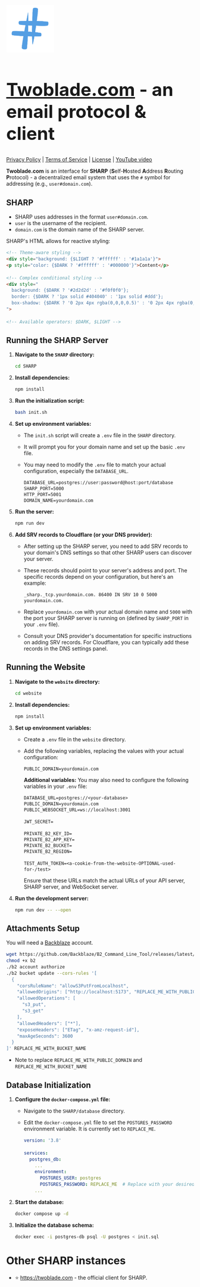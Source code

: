 <img style="width: 128px; height: 128px" src="website/static/logo.svg" /><h1 style="font-size: 48px"><a href="https://vyntr.com">Twoblade.com</a> - an email protocol & client</h1>
[Privacy Policy](https://twoblade.com/legal/privacy) | [Terms of Service](https://twoblade.com/legal/terms) | [License](LICENSE) | [YouTube video](https://twoblade.com)

**Twoblade.com** is an interface for **SHARP** (**S**elf-**H**osted **A**ddress **R**outing **P**rotocol) - a decentralized email system that uses the `#` symbol for addressing (e.g., `user#domain.com`).

## SHARP

*   SHARP uses addresses in the format `user#domain.com`.
*   `user` is the username of the recipient.
*   `domain.com` is the domain name of the SHARP server.

SHARP's HTML allows for reactive styling:
```html
<!-- Theme-aware styling -->
<div style="background: {$LIGHT ? '#ffffff' : '#1a1a1a'}">
<p style="color: {$DARK ? '#ffffff' : '#000000'}">Content</p>

<!-- Complex conditional styling -->
<div style="
  background: {$DARK ? '#2d2d2d' : '#f0f0f0'};
  border: {$DARK ? '1px solid #404040' : '1px solid #ddd'};
  box-shadow: {$DARK ? '0 2px 4px rgba(0,0,0,0.5)' : '0 2px 4px rgba(0,0,0,0.1)'};
">

<!-- Available operators: $DARK, $LIGHT -->
```

## Running the SHARP Server

1.  **Navigate to the `SHARP` directory:**
    ```bash
    cd SHARP
    ```

2.  **Install dependencies:**
    ```bash
    npm install
    ```

3.  **Run the initialization script:**
    ```bash
    bash init.sh
    ```

4.  **Set up environment variables:**

    *   The `init.sh` script will create a `.env` file in the `SHARP` directory.
    *   It will prompt you for your domain name and set up the basic `.env` file.
    *   You may need to modify the `.env` file to match your actual configuration, especially the `DATABASE_URL`.

        ```
        DATABASE_URL=postgres://user:password@host:port/database
        SHARP_PORT=5000
        HTTP_PORT=5001
        DOMAIN_NAME=yourdomain.com
        ```

5.  **Run the server:**
    ```bash
    npm run dev
    ```

6.  **Add SRV records to Cloudflare (or your DNS provider):**

    *   After setting up the SHARP server, you need to add SRV records to your domain's DNS settings so that other SHARP users can discover your server.
    *   These records should point to your server's address and port.  The specific records depend on your configuration, but here's an example:

        ```
        _sharp._tcp.yourdomain.com. 86400 IN SRV 10 0 5000 yourdomain.com.
        ```

    *   Replace `yourdomain.com` with your actual domain name and `5000` with the port your SHARP server is running on (defined by `SHARP_PORT` in your `.env` file).
    *   Consult your DNS provider's documentation for specific instructions on adding SRV records.  For Cloudflare, you can typically add these records in the DNS settings panel.

## Running the Website

1.  **Navigate to the `website` directory:**
    ```bash
    cd website
    ```

2.  **Install dependencies:**
    ```bash
    npm install
    ```

3.  **Set up environment variables:**

    *   Create a `.env` file in the `website` directory.
    *   Add the following variables, replacing the values with your actual configuration:

        ```
        PUBLIC_DOMAIN=yourdomain.com
        ```

        **Additional variables:** You may also need to configure the following variables in your `.env` file:

        ```
        DATABASE_URL=postgres://<your-database>
        PUBLIC_DOMAIN=yourdomain.com
        PUBLIC_WEBSOCKET_URL=ws://localhost:3001

        JWT_SECRET=

        PRIVATE_B2_KEY_ID=
        PRIVATE_B2_APP_KEY=
        PRIVATE_B2_BUCKET=
        PRIVATE_B2_REGION=

        TEST_AUTH_TOKEN=<a-cookie-from-the-website-OPTIONAL-used-for-/test>

        ```

        Ensure that these URLs match the actual URLs of your API server, SHARP server, and WebSocket server.

4.  **Run the development server:**
    ```bash
    npm run dev -- --open
    ```

## Attachments Setup
You will need a [Backblaze](https://www.backblaze.com/) account.

```bash
wget https://github.com/Backblaze/B2_Command_Line_Tool/releases/latest/download/b2-linux -O "b2"
chmod +x b2
./b2 account authorize
./b2 bucket update --cors-rules '[
  {
    "corsRuleName": "allowS3PutFromLocalhost",
    "allowedOrigins": ["http://localhost:5173", "REPLACE_ME_WITH_PUBLIC_DOMAIN"],
    "allowedOperations": [
      "s3_put",
      "s3_get"
    ],
    "allowedHeaders": ["*"],
    "exposeHeaders": ["ETag", "x-amz-request-id"],
    "maxAgeSeconds": 3600
  }
]' REPLACE_ME_WITH_BUCKET_NAME
```
- Note to replace `REPLACE_ME_WITH_PUBLIC_DOMAIN` and `REPLACE_ME_WITH_BUCKET_NAME`

## Database Initialization

1.  **Configure the `docker-compose.yml` file:**

    *   Navigate to the `SHARP/database` directory.
    *   Edit the `docker-compose.yml` file to set the `POSTGRES_PASSWORD` environment variable.  It is currently set to `REPLACE_ME`.

        ```yaml
        version: '3.8'

        services:
          postgres_db:
            ...
            environment:
              POSTGRES_USER: postgres
              POSTGRES_PASSWORD: REPLACE_ME  # Replace with your desired password
            ...
        ```

2.  **Start the database:**
    ```bash
    docker compose up -d
    ```

3.  **Initialize the database schema:**
    ```bash
    docker exec -i postgres-db psql -U postgres < init.sql
    ```

# Other SHARP instances
* ⭐ https://twoblade.com - the official client for SHARP.